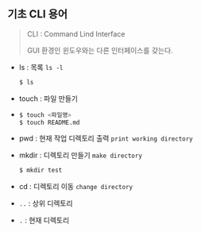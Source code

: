 ## 기초 CLI 용어

> CLI : Command Lind Interface
>
>   
>
> GUI 환경인 윈도우와는 다른 인터페이스를 갖는다.

- ls : 목록 `ls -l`

  ```bash
  $ ls
  ```

- touch : 파일 만들기

- ```bash
  $ touch <파일명>
  $ touch README.md
  ```

- pwd : 현재 작업 디렉토리 출력 `print working directory`

- mkdir : 디렉토리 만들기 `make directory`

  ```bash
  $ mkdir test
  ```

  

-  cd : 디렉토리 이동 `change directory`

  - `..` : 상위 디렉토리
  - `.`  : 현재 디렉토리